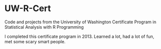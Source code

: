 # UW-R-Cert
Code and projects from the University of Washington Certificate Program in Statistical Analysis with R Programming

I completed this certificate program in 2013.  Learned a lot, had a lot of fun, met some scary smart people.
